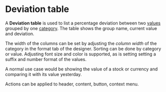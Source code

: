 # Deviation table

A **Deviation table** is used to list a percentage deviation between two [values](../concepts/index.md) grouped by one [category](../concepts/index.md). The table shows the group name, current value and deviation.

The width of the columns can be set by adjusting the *column width* of the category in the format tab of the designer. Sorting can be done by category or value. Adjusting font size and color is supported, as is setting setting a suffix and number format of the values.

A normal use case would be showing the value of a stock or currency and comparing it with its value yesterday. 

Actions can be applied to header, content, button, context menu. 
